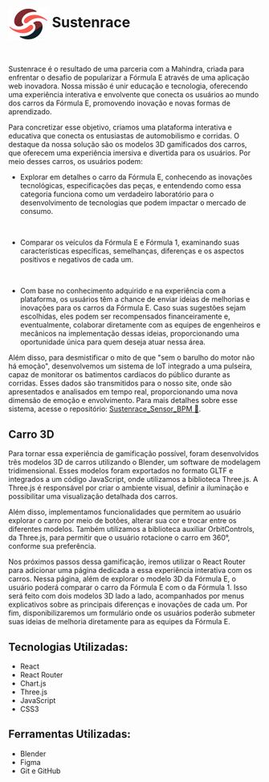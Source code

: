 #  <img src="public/imagens/logo-sustenrace.png" width= 80px align=center> Sustenrace 

<br>

Sustenrace é o resultado de uma parceria com a Mahindra, criada para enfrentar o desafio de popularizar a Fórmula E através de uma aplicação web inovadora. Nossa missão é unir educação e tecnologia, oferecendo uma experiência interativa e envolvente que conecta os usuários ao mundo dos carros da Fórmula E, promovendo inovação e novas formas de aprendizado.

Para concretizar esse objetivo, criamos uma plataforma interativa e educativa que conecta os entusiastas de automobilismo e corridas. O destaque da nossa solução são os modelos 3D gamificados dos carros, que oferecem uma experiência imersiva e divertida para os usuários.  Por meio desses carros, os usuários podem: 

* Explorar em detalhes o carro da Fórmula E, conhecendo as inovações tecnológicas, especificações das peças, e entendendo como essa categoria funciona como um verdadeiro laboratório para o desenvolvimento de tecnologias que podem impactar o mercado de consumo.
  
<br>

* Comparar os veículos da Fórmula E e Fórmula 1, examinando suas características específicas, semelhanças, diferenças e os aspectos positivos e negativos de cada um.
  
<br>

* Com base no conhecimento adquirido e na experiência com a plataforma, os usuários têm a chance de enviar ideias de melhorias e inovações para os carros da Fórmula E. Caso suas sugestões sejam escolhidas, eles podem ser recompensados financeiramente e, eventualmente, colaborar diretamente com as equipes de engenheiros e mecânicos na implementação dessas ideias, proporcionando uma oportunidade única para quem deseja atuar nessa área.

Além disso, para desmistificar o mito de que "sem o barulho do motor não há emoção", desenvolvemos um sistema de IoT integrado a uma pulseira, capaz de monitorar os batimentos cardíacos do público durante as corridas. Esses dados são transmitidos para o nosso site, onde são apresentados e analisados em tempo real, proporcionando uma nova dimensão de emoção e envolvimento. Para mais detalhes sobre esse sistema, acesse o repositório: <a href="https://github.com/brunacostaz/Sustenrace_Sensor_BPM">Sustenrace_Sensor_BPM 🔗</a>.

## Carro 3D

Para tornar essa experiência de gamificação possível, foram desenvolvidos três modelos 3D de carros utilizando o Blender, um software de modelagem tridimensional. Esses modelos foram exportados no formato GLTF e integrados a um código JavaScript, onde utilizamos a biblioteca Three.js. A Three.js é responsável por criar o ambiente visual, definir a iluminação e possibilitar uma visualização detalhada dos carros. 

Além disso, implementamos funcionalidades que permitem ao usuário explorar o carro por meio de botões, alterar sua cor e trocar entre os diferentes modelos. Também utilizamos a biblioteca auxiliar OrbitControls, da Three.js, para permitir que o usuário rotacione o carro em 360°, conforme sua preferência.

Nos próximos passos dessa gamificação, iremos utilizar o React Router para adicionar uma página dedicada a essa experiência interativa com os carros. Nessa página, além de explorar o modelo 3D da Fórmula E, o usuário poderá comparar o carro da Fórmula E com o da Fórmula 1. Isso será feito com dois modelos 3D lado a lado, acompanhados por menus explicativos sobre as principais diferenças e inovações de cada um. Por fim, disponibilizaremos um formulário onde os usuários poderão submeter suas ideias de melhoria diretamente para as equipes da Fórmula E.


## Tecnologias Utilizadas:

* React
* React Router
* Chart.js
* Three.js
* JavaScript
* CSS3

## Ferramentas Utilizadas:

* Blender
* Figma
* Git e GitHub
